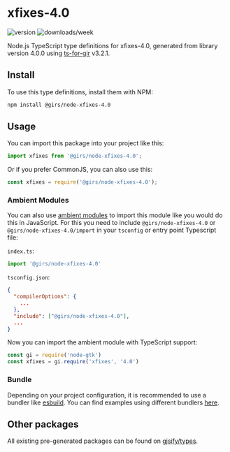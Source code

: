 
# xfixes-4.0

![version](https://img.shields.io/npm/v/@girs/node-xfixes-4.0)
![downloads/week](https://img.shields.io/npm/dw/@girs/node-xfixes-4.0)


Node.js TypeScript type definitions for xfixes-4.0, generated from library version 4.0.0 using [ts-for-gir](https://github.com/gjsify/ts-for-gir) v3.2.1.


## Install

To use this type definitions, install them with NPM:
```bash
npm install @girs/node-xfixes-4.0
```

## Usage

You can import this package into your project like this:
```ts
import xfixes from '@girs/node-xfixes-4.0';
```

Or if you prefer CommonJS, you can also use this:
```ts
const xfixes = require('@girs/node-xfixes-4.0');
```

### Ambient Modules

You can also use [ambient modules](https://github.com/gjsify/ts-for-gir/tree/main/packages/cli#ambient-modules) to import this module like you would do this in JavaScript.
For this you need to include `@girs/node-xfixes-4.0` or `@girs/node-xfixes-4.0/import` in your `tsconfig` or entry point Typescript file:

`index.ts`:
```ts
import '@girs/node-xfixes-4.0'
```

`tsconfig.json`:
```json
{
  "compilerOptions": {
    ...
  },
  "include": ["@girs/node-xfixes-4.0"],
  ...
}
```

Now you can import the ambient module with TypeScript support: 

```ts
const gi = require('node-gtk')
const xfixes = gi.require('xfixes', '4.0')
```


### Bundle

Depending on your project configuration, it is recommended to use a bundler like [esbuild](https://esbuild.github.io/). You can find examples using different bundlers [here](https://github.com/gjsify/ts-for-gir/tree/main/examples).

## Other packages

All existing pre-generated packages can be found on [gjsify/types](https://github.com/gjsify/types).

